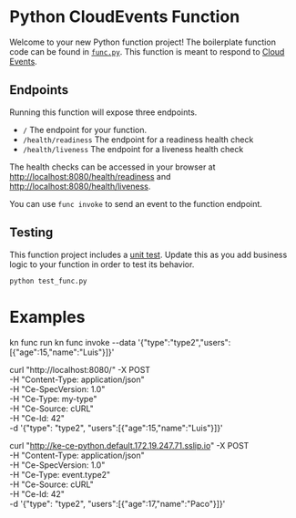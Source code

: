 # Python CloudEvents Function

Welcome to your new Python function project! The boilerplate function
code can be found in [`func.py`](./func.py). This function is meant
to respond to [Cloud Events](https://cloudevents.io/).

## Endpoints

Running this function will expose three endpoints.

  * `/` The endpoint for your function.
  * `/health/readiness` The endpoint for a readiness health check
  * `/health/liveness` The endpoint for a liveness health check

The health checks can be accessed in your browser at
[http://localhost:8080/health/readiness]() and
[http://localhost:8080/health/liveness]().

You can use `func invoke` to send an event to the function endpoint.


## Testing

This function project includes a [unit test](./test_func.py). Update this
as you add business logic to your function in order to test its behavior.

```console
python test_func.py
```


# Examples
kn func run
kn func invoke --data '{\"type\":\"type2\",\"users\":[{\"age\":15,\"name\":\"Luis\"}]}'

curl "http://localhost:8080/" -X POST \
  -H "Content-Type: application/json" \
  -H "Ce-SpecVersion: 1.0" \
  -H "Ce-Type: my-type" \
  -H "Ce-Source: cURL" \
  -H "Ce-Id: 42" \
  -d '{"type": "type2", "users":[{"age":15,"name":"Luis"}]}'


  curl "http://ke-ce-python.default.172.19.247.71.sslip.io" -X POST \
  -H "Content-Type: application/json" \
  -H "Ce-SpecVersion: 1.0" \
  -H "Ce-Type: event.type2" \
  -H "Ce-Source: cURL" \
  -H "Ce-Id: 42" \
  -d '{"type": "type2", "users":[{"age":17,"name":"Paco"}]}'